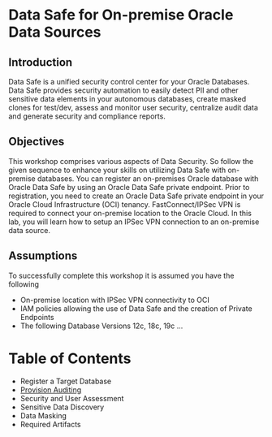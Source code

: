 # Data Safe for On-premise Oracle Data Sources

## Introduction

Data Safe is a unified security control center for your Oracle Databases. Data Safe provides security automation to easily detect PII and other sensitive data elements in your autonomous databases, create masked clones for test/dev, assess and monitor user security, centralize audit data and generate security and compliance reports.

## Objectives

This workshop comprises various aspects of Data Security. So follow the given sequence to enhance your skills on utilizing Data Safe with on-premise databases. You can register an on-premises Oracle database with Oracle Data Safe by using an Oracle Data Safe private endpoint. Prior to registration, you need to create an Oracle Data Safe private endpoint in your Oracle Cloud Infrastructure (OCI) tenancy. FastConnect/IPSec VPN is required to connect your on-premise location to the Oracle Cloud. In this lab, you will learn how to setup an IPSec VPN connection to an on-premise data source.

## Assumptions

To successfully complete this workshop it is assumed you have the following 

- On-premise location with IPSec VPN connectivity to OCI 
- IAM  policies allowing the use of Data Safe and the creation of Private Endpoints
- The following Database Versions 12c, 18c, 19c ...

# Table of Contents

- Register a Target Database
- [Provision Auditing](provision-audit.md)
- Security and User Assessment
- Sensitive Data Discovery
- Data Masking
- Required Artifacts
